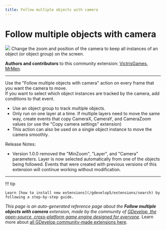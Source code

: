 ```yaml
---
title: Follow multiple objects with camera
---
```

# Follow multiple objects with camera

![](https://resources.gdevelop-app.com/assets/Icons/camera-switch-outline.svg)
Change the zoom and position of the camera to keep all instances of an object (or object group) on the screen.

**Authors and contributors** to this community extension: [VictrisGames](https://gd.games/VictrisGames), [MrMen](https://gd.games/MrMen).

---

Use the "Follow multiple objects with camera" action on every frame that you want the camera to move.  
If you want to select which object instances are tracked by the camera, add conditions to that event.


- Use an object group to track multiple objects.
- Only run on one layer at a time.  If multiple layers need to move the same way, create events that copy CameraX, CameraY, and CameraZoom values (or use the "Copy camera settings" extension)
- This action can also be used on a single object instance to move the camera smoothly.

Release Notes: 

- Version 1.0.0 removed the "MinZoom", "Layer", and "Camera" parameters. Layer is now selected automatically from one of the objects being followed. Events that were created with previous versions of this extension will continue working without modification. 

---

!!! tip

    Learn [how to install new extensions](/gdevelop5/extensions/search) by following a step-by-step guide.

*This page is an auto-generated reference page about the **Follow multiple objects with camera** extension, made by the community of [GDevelop, the open-source, cross-platform game engine designed for everyone](https://gdevelop.io/).* Learn more about [all GDevelop community-made extensions here](/gdevelop5/extensions).